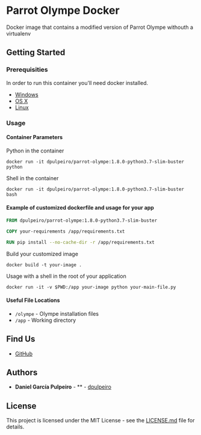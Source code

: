 # Parrot Olympe Docker
Docker image that contains a modified version of Parrot Olympe withouth a virtualenv

## Getting Started

### Prerequisities


In order to run this container you'll need docker installed.

* [Windows](https://docs.docker.com/windows/started)
* [OS X](https://docs.docker.com/mac/started/)
* [Linux](https://docs.docker.com/linux/started/)

### Usage

#### Container Parameters

Python in the container

```shell
docker run -it dpulpeiro/parrot-olympe:1.8.0-python3.7-slim-buster python
```

Shell in the container 

```shell
docker run -it dpulpeiro/parrot-olympe:1.8.0-python3.7-slim-buster bash
```
#### Example of customized dockerfile and usage for your app

```dockerfile
FROM dpulpeiro/parrot-olympe:1.8.0-python3.7-slim-buster

COPY your-requirements /app/requirements.txt

RUN pip install --no-cache-dir -r /app/requirements.txt

```
Build your customized image

```shell
docker build -t your-image . 
```

Usage with a shell in the root of your application

```shell
docker run -it -v $PWD:/app your-image python your-main-file.py
```

#### Useful File Locations

* `/olympe` - Olympe installation files
* `/app` - Working directory

## Find Us

* [GitHub](https://github.com/dpulpeiro/parrot-olympe-docker)


## Authors

* **Daniel García Pulpeiro** - ** - [dpulpeiro](https://github.com/dpulpeiro)

## License

This project is licensed under the MIT License - see the [LICENSE.md](https://github.com/dpulpeiro/parrot-olympe-docker/LICENSE.md) file for details.
